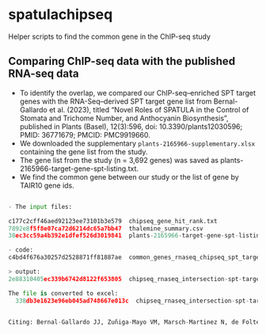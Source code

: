 # spatulachipseq
Helper scripts to find the common gene in the ChIP-seq study

Comparing ChIP-seq data with the published RNA-seq data
----------------------------------------------------------


- To identify the overlap, we compared our ChIP-seq–enriched SPT target genes with the RNA-Seq–derived SPT target gene list from Bernal-Gallardo et al. (2023), titled “Novel Roles of SPATULA in the Control of Stomata and Trichome Number, and Anthocyanin Biosynthesis”, published in Plants (Basel), 12(3):596, doi: 10.3390/plants12030596; PMID: 36771679; PMCID: PMC9919660.
- We downloaded the supplementary `plants-2165966-supplementary.xlsx` containing the gene list from the study.
- The gene list from the study (n = 3,692 genes) was saved as plants-2165966-target-gene-spt-listing.txt.
- We find the common gene between our study or the list of gene by TAIR10 gene ids.


```python

- The input files:

c177c2cff46aed92123ee73101b3e579  chipseq_gene_hit_rank.txt
7892e8f5f8e07ca72d6214dc65a7bb47  thalemine_summary.csv
38ec3cc59a4b392e1dfef526d3019841  plants-2165966-target-gene-spt-listing.txt

- code:
c4bd4f676a30257d2528871ff81887ae  common_genes_rnaseq_chipseq_spt_targets.py

> output:
2e88310405ec339b6742d8122f653805  chipseq_rnaseq_intersection-spt-targets-ath.tab

The file is converted to excel:
  338db3e1623e96eb045ad748667e013c  chipseq_rnaseq_intersection-spt-targets.tab.xls


Citing: Bernal-Gallardo JJ, Zuñiga-Mayo VM, Marsch-Martinez N, de Folter S. Novel Roles of SPATULA in the Control of Stomata and Trichome Number, and Anthocyanin Biosynthesis. Plants (Basel). 2023 Jan 29;12(3):596. doi: 10.3390/plants12030596. PMID: 36771679; PMCID: PMC9919660.

```
